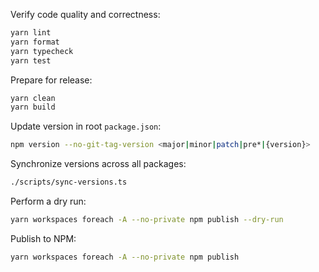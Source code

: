Verify code quality and correctness:

```bash
yarn lint
yarn format
yarn typecheck
yarn test
```

Prepare for release:

```bash
yarn clean
yarn build
```

Update version in root `package.json`:

```bash
npm version --no-git-tag-version <major|minor|patch|pre*|{version}>
```

Synchronize versions across all packages:

```bash
./scripts/sync-versions.ts
```

Perform a dry run:

```bash
yarn workspaces foreach -A --no-private npm publish --dry-run
```

Publish to NPM:

```bash
yarn workspaces foreach -A --no-private npm publish
```
